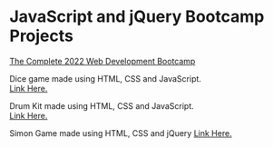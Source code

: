# JavaScript and jQuery Bootcamp Projects
[The Complete 2022 Web Development Bootcamp](https://www.udemy.com/course/the-complete-web-development-bootcamp/)

Dice game made using HTML, CSS and JavaScript.  
[Link Here.](https://matteodevenuto.github.io/JS-Bootcamp-Projects/Dice-Game/dice.html)

Drum Kit made using HTML, CSS and JavaScript.  
[Link Here.](https://matteodevenuto.github.io/JS-Bootcamp-Projects/Drum-Kit/index.html)


Simon Game made using HTML, CSS and jQuery
[Link Here.](https://matteodevenuto.github.io/JS-Bootcamp-Projects/Simoan-Game/index.html)
